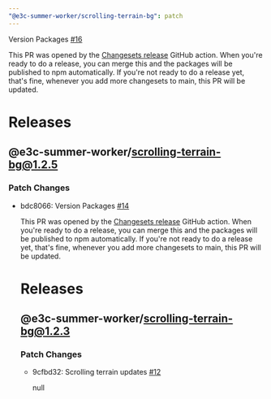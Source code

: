 ```yaml
---
"@e3c-summer-worker/scrolling-terrain-bg": patch
---
```

    
Version Packages [#16](https://github.com/e3c-summer-worker/components/pull/16)
    
This PR was opened by the [Changesets release](https://github.com/changesets/action) GitHub action. When you're ready to do a release, you can merge this and the packages will be published to npm automatically. If you're not ready to do a release yet, that's fine, whenever you add more changesets to main, this PR will be updated.

# Releases
## @e3c-summer-worker/scrolling-terrain-bg@1.2.5

### Patch Changes

-   bdc8066: Version Packages [#14](https://github.com/e3c-summer-worker/components/pull/14)

    This PR was opened by the [Changesets release](https://github.com/changesets/action) GitHub action. When you're ready to do a release, you can merge this and the packages will be published to npm automatically. If you're not ready to do a release yet, that's fine, whenever you add more changesets to main, this PR will be updated.

    # Releases

    ## @e3c-summer-worker/scrolling-terrain-bg@1.2.3

    ### Patch Changes

    -   9cfbd32: Scrolling terrain updates [#12](https://github.com/e3c-summer-worker/components/pull/12)

        null

